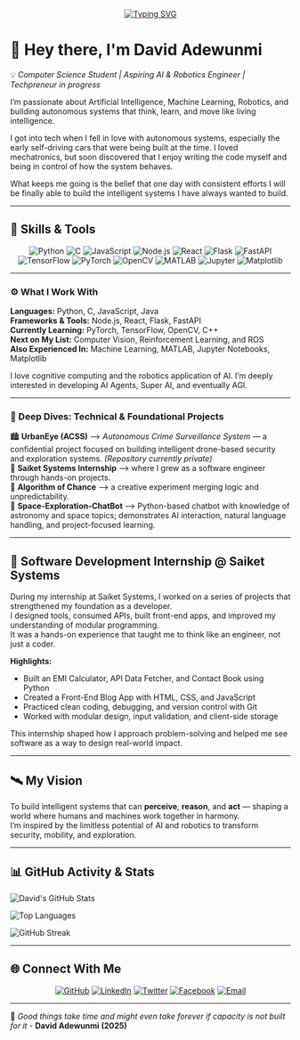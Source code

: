 <!-- Typing Animation Banner -->
<div align="center">
  <a href="https://github.com/davidxml">
    <img src="https://readme-typing-svg.herokuapp.com?font=VT323&size=30&duration=6000&pause=1000&color=00FF00&width=850&lines=Building+the+brains+behind+tomorrow's+autonomous+systems...;Driven+to+deploy+innovative,+intelligent+systems+that+redefines+security...;Redefining+the+future+of+autonomy...;Deeply+involved+in+exploring+the+design+of+autonomous+->;...decision-making+systems+and+AI+agents.;Constantly+growing+my+core+software+engineering+skills+through+->+...;...Hands-on+technical+challenges.;Bridging+logic+and+unpredictability+to+craft+truly+innovative+->+...;....algorithms+and+systems.;Actively+building." alt="Typing SVG"/>
  </a>
</div>



# 👋 Hey there, I'm **David Adewunmi**  

💡 *Computer Science Student | Aspiring AI & Robotics Engineer | Techpreneur in progress*  

I’m passionate about Artificial Intelligence, Machine Learning, Robotics, and building autonomous systems that think, learn, and move like living intelligence.  

I got into tech when I fell in love with autonomous systems, especially the early self-driving cars that were being built at the time. I loved mechatronics, but soon discovered that I enjoy writing the code myself and being in control of how the system behaves.  

What keeps me going is the belief that one day with consistent efforts I will be finally able to build the intelligent systems I have always wanted to build.  

---

## 🧠 Skills & Tools  

<p align="center">
  <img src="https://img.shields.io/badge/Python-FFD43B?style=for-the-badge&logo=python&logoColor=blue" alt="Python"/>
  <img src="https://img.shields.io/badge/C-00599C?style=for-the-badge&logo=c&logoColor=white" alt="C"/>
  <img src="https://img.shields.io/badge/JavaScript-F7DF1E?style=for-the-badge&logo=javascript&logoColor=black" alt="JavaScript"/>
  <img src="https://img.shields.io/badge/Node.js-339933?style=for-the-badge&logo=node.js&logoColor=white" alt="Node.js"/>
  <img src="https://img.shields.io/badge/React-61DBFB?style=for-the-badge&logo=react&logoColor=black" alt="React"/>
  <img src="https://img.shields.io/badge/Flask-000000?style=for-the-badge&logo=flask&logoColor=white" alt="Flask"/>
  <img src="https://img.shields.io/badge/FastAPI-009688?style=for-the-badge&logo=fastapi&logoColor=white" alt="FastAPI"/>
  <img src="https://img.shields.io/badge/TensorFlow-FF6F00?style=for-the-badge&logo=tensorflow&logoColor=white" alt="TensorFlow"/>
  <img src="https://img.shields.io/badge/PyTorch-EE4C2C?style=for-the-badge&logo=pytorch&logoColor=white" alt="PyTorch"/>
  <img src="https://img.shields.io/badge/OpenCV-5C3EE8?style=for-the-badge&logo=opencv&logoColor=white" alt="OpenCV"/>
  <img src="https://img.shields.io/badge/MATLAB-0076A8?style=for-the-badge&logo=mathworks&logoColor=white" alt="MATLAB"/>
  <img src="https://img.shields.io/badge/Jupyter-F37626?style=for-the-badge&logo=jupyter&logoColor=white" alt="Jupyter"/>
  <img src="https://img.shields.io/badge/Matplotlib-11557C?style=for-the-badge&logo=plotly&logoColor=white" alt="Matplotlib"/>
</p>

---

### ⚙️ What I Work With  

**Languages:** Python, C, JavaScript, Java  
**Frameworks & Tools:** Node.js, React, Flask, FastAPI  
**Currently Learning:** PyTorch, TensorFlow, OpenCV, C++  
**Next on My List:** Computer Vision, Reinforcement Learning, and ROS  
**Also Experienced In:** Machine Learning, MATLAB, Jupyter Notebooks, Matplotlib  

I love cognitive computing and the robotics application of AI. I’m deeply interested in developing AI Agents, Super AI, and eventually AGI.  

---

### 🚧 Deep Dives: Technical & Foundational Projects  

🏙️ **UrbanEye (ACSS)** —> *Autonomous Crime Surveillance System* — a confidential project focused on building intelligent drone-based security and exploration systems. *(Repository currently private)*  
💼 **Saiket Systems Internship** —> where I grew as a software engineer through hands-on projects.  
🎲 **Algorithm of Chance** —> a creative experiment merging logic and unpredictability.  
🤖 **Space-Exploration-ChatBot** —> Python-based chatbot with knowledge of astronomy and space topics; demonstrates AI interaction, natural language handling, and project-focused learning. 

---

## 💼 Software Development Internship @ Saiket Systems  

During my internship at Saiket Systems, I worked on a series of projects that strengthened my foundation as a developer.  
I designed tools, consumed APIs, built front-end apps, and improved my understanding of modular programming.  
It was a hands-on experience that taught me to think like an engineer, not just a coder.  

**Highlights:**  
- Built an EMI Calculator, API Data Fetcher, and Contact Book using Python  
- Created a Front-End Blog App with HTML, CSS, and JavaScript  
- Practiced clean coding, debugging, and version control with Git  
- Worked with modular design, input validation, and client-side storage  

This internship shaped how I approach problem-solving and helped me see software as a way to design real-world impact.  

---

## 🛰️ My Vision  

To build intelligent systems that can **perceive**, **reason**, and **act** — shaping a world where humans and machines work together in harmony.  
I’m inspired by the limitless potential of AI and robotics to transform security, mobility, and exploration.  

---


## 📊 GitHub Activity & Stats

![David's GitHub Stats](https://github-readme-stats.vercel.app/api?username=davidxml&show_icons=true&theme=github_dark&show_rank=false&rank_icon=github)

![Top Languages](https://github-readme-stats.vercel.app/api/top-langs/?username=davidxml&theme=github_dark)

![GitHub Streak](https://streak-stats.demolab.com?user=davidxml&theme=github_dark)


---

## 🌐 Connect With Me  

<p align="center">
  <a href="https://github.com/davidxml"><img src="https://img.shields.io/badge/GitHub-171515?style=for-the-badge&logo=github&logoColor=white" alt="GitHub"/></a>
  <a href="https://www.linkedin.com/in/david-adewunmi"><img src="https://img.shields.io/badge/LinkedIn-0077B5?style=for-the-badge&logo=linkedin&logoColor=white" alt="LinkedIn"/></a>
  <a href="https://x.com/david_adewunmi_"><img src="https://img.shields.io/badge/X%20(Twitter)-000000?style=for-the-badge&logo=x&logoColor=white" alt="Twitter"/></a>
  <a href="https://www.facebook.com/profile.php?id=100091674964743"><img src="https://img.shields.io/badge/Facebook-1877F2?style=for-the-badge&logo=facebook&logoColor=white" alt="Facebook"/></a>
  <a href="mailto:pycodegenius@gmail.com"><img src="https://img.shields.io/badge/Email-D14836?style=for-the-badge&logo=gmail&logoColor=white" alt="Email"/></a>
</p>

---

🌱 *Good things take time and might even take forever if capacity is not built for it*  - **David Adewunmi (2025)**


<!--
**davidxml/davidxml** is a ✨ _special_ ✨ repository because its `README.md` (this file) appears on your GitHub profile.

Here are some ideas to get you started:

- 🔭 I’m currently working on ...
- 🌱 I’m currently learning ...
- 👯 I’m looking to collaborate on ...
- 🤔 I’m looking for help with ...
- 💬 Ask me about ...
- 📫 How to reach me: ...
- 😄 Pronouns: ...
- ⚡ Fun fact: ...
-->
